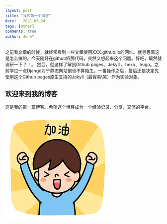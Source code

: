 ```yaml
---
layout: post
title: "我的第一个博客"
date:   2021-06-24
tags: [Other]
comments: true
author: JoneY
---
```


之前看文章的时候，就经常看到一些文章使用XXX.github.io的网址。就寻思着这是怎么搞的。今天刚好在github折腾代码，突然又想起来这个问题。好吧，既然就调研一下？！。
然后，就这样了解到Github pages、Jekyll 、hexo、hugo。之前学过一点Django对于静态网站倒也不算陌生。一番操作之后，最后还是决定先使用这个Github pages原生支持的Jekyll（最容易\笑）作为实验对象。
<!-- more -->

## 欢迎来到我的博客

这是我的第一篇博客。希望这个博客成为一个经验记录、分享、交流的平台。

<!-- ![加油](https://github.com/zhoushiyang12/zhoushiyang12.github.io/blob/main/images/2021-06-24-My_first_blog_with_jekyll/jiayou.jpg) -->

![加油](/images/2021-06-24-My_first_blog_with_jekyll/jiayou.jpg)
